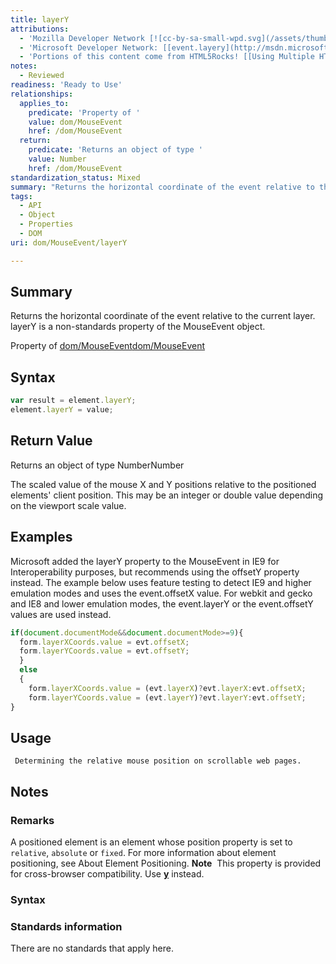 ```yaml
---
title: layerY
attributions:
  - 'Mozilla Developer Network [![cc-by-sa-small-wpd.svg](/assets/thumb/8/8c/cc-by-sa-small-wpd.svg/120px-cc-by-sa-small-wpd.svg.png)](http://creativecommons.org/licenses/by-sa/3.0/us/): [[MDM event.layery](https://developer.mozilla.org/en-US/docs/Web/API/event.layerX) Article]'
  - 'Microsoft Developer Network: [[event.layery](http://msdn.microsoft.com/en-us/library/ie/gg130968(v=vs.85).aspx) Article]'
  - 'Portions of this content come from HTML5Rocks! [[Using Multiple HTML5 canvases as layers](http://html5.litten.com/using-multiple-html5-canvases-as-layers/) article]'
notes:
  - Reviewed
readiness: 'Ready to Use'
relationships:
  applies_to:
    predicate: 'Property of '
    value: dom/MouseEvent
    href: /dom/MouseEvent
  return:
    predicate: 'Returns an object of type '
    value: Number
    href: /dom/MouseEvent
standardization_status: Mixed
summary: "Returns the horizontal coordinate of the event relative to the current layer.\nlayerY is a non-standards property of the MouseEvent object.\n"
tags:
  - API
  - Object
  - Properties
  - DOM
uri: dom/MouseEvent/layerY

---
```

## <span>Summary</span>

Returns the horizontal coordinate of the event relative to the current layer. layerY is a non-standards property of the MouseEvent object.

Property of [dom/MouseEvent](/dom/MouseEvent)[dom/MouseEvent](/dom/MouseEvent)

## <span>Syntax</span>

``` js
var result = element.layerY;
element.layerY = value;
```

## <span>Return Value</span>

Returns an object of type NumberNumber

The scaled value of the mouse X and Y positions relative to the positioned elements' client position. This may be an integer or double value depending on the viewport scale value.

## <span>Examples</span>

Microsoft added the layerY property to the MouseEvent in IE9 for Interoperability purposes, but recommends using the offsetY property instead. The example below uses feature testing to detect IE9 and higher emulation modes and uses the event.offsetX value. For webkit and gecko and IE8 and lower emulation modes, the event.layerY or the event.offsetY values are used instead.

``` js
if(document.documentMode&&document.documentMode>=9){
  form.layerXCoords.value = evt.offsetX;
  form.layerYCoords.value = evt.offsetY;
  }
  else
  {
    form.layerXCoords.value = (evt.layerX)?evt.layerX:evt.offsetX;
    form.layerYCoords.value = (evt.layerY)?evt.layerY:evt.offsetY;
}
```

## <span>Usage</span>

     Determining the relative mouse position on scrollable web pages.

## <span>Notes</span>

### <span>Remarks</span>

A positioned element is an element whose position property is set to `relative`, `absolute` or `fixed`. For more information about element positioning, see About Element Positioning. **Note**  This property is provided for cross-browser compatibility. Use [**y**](/css/cssom/properties/y) instead.

### <span>Syntax</span>

### <span>Standards information</span>

There are no standards that apply here.